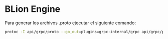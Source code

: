 # BLion Engine

Para generar los archivos .proto ejecutar el siguiente comando:
````bash
protoc -I api/grpc/proto --go_out=plugins=grpc:internal/grpc api/grpc/proto/*.proto
````

